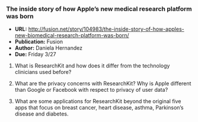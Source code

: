 ### The inside story of how Apple’s new medical research platform was born

* **URL:** http://fusion.net/story/104983/the-inside-story-of-how-apples-new-biomedical-research-platform-was-born/
* **Publication:** Fusion
* **Author:** Daniela Hernandez
* **Due:** Friday 3/27

1. What is ResearchKit and how does it differ from the technology clinicians used before?


2. What are the privacy concerns with ResearchKit? Why is Apple different than Google or Facebook with respect to privacy of user data?


3. What are some applications for ResearchKit beyond the original five apps that focus on breast cancer, heart disease, asthma, Parkinson’s disease and diabetes.
